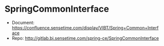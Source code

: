 # SpringCommonInterface
* Document: https://confluence.sensetime.com/display/VIBT/Spring+Common+Interface
* Repo: http://gitlab.bj.sensetime.com/spring-ce/SpringCommonInterface
